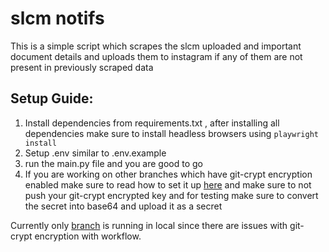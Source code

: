 # slcm notifs
This is a simple script which scrapes the slcm uploaded and important document details and uploads them to instagram if any of them are not present in previously scraped data
## Setup Guide:
1. Install dependencies from requirements.txt , after installing all dependencies make sure to install headless browsers using `playwright install`
2. Setup .env similar to .env.example
3. run the main.py file and you are good to go
4. If you are working on other branches which have git-crypt encryption enabled make sure to read how to set it up [here](https://github.com/ninetynin/slcm_notifs/blob/5-sessionjson-encryption-issue-with-github-actions/docs/README-GIT-CRYPT.md) and make sure to not push your git-crypt encrypted key and for testing make sure to convert the secret into base64 and upload it as a secret

Currently only [branch](https://github.com/ninetynin/slcm_notifs/tree/local-cronjob) is running in local since there are issues with git-crypt encryption with workflow.
